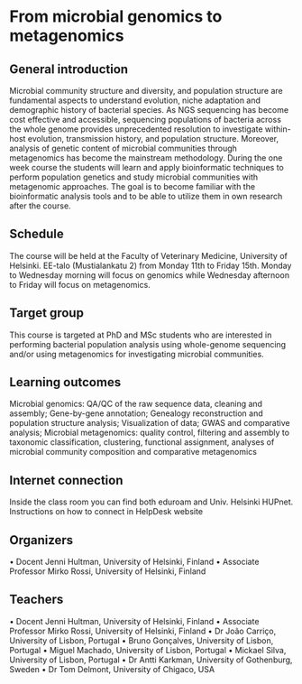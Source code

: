 # From microbial genomics to metagenomics
## General introduction
Microbial community structure and diversity, and population structure are fundamental aspects to understand evolution, niche adaptation and demographic history of bacterial species. As NGS sequencing has become cost effective and accessible, sequencing populations of bacteria across the whole genome provides unprecedented resolution to investigate within-host evolution, transmission history, and population structure. Moreover, analysis of genetic content of microbial communities through metagenomics has become the mainstream methodology. During the one week course the students will learn and apply bioinformatic techniques to perform population genetics and study microbial communities with metagenomic approaches. The goal is to become familiar with the bioinformatic analysis tools and to be able to utilize them in own research after the course.
## Schedule
The course will be held at the Faculty of Veterinary Medicine, University of Helsinki. EE-talo (Mustialankatu 2) from Monday 11th to Friday 15th. 
Monday to Wednesday morning will focus on genomics while Wednesday afternoon to Friday will focus on metagenomics.
## Target group
This course is targeted at PhD and MSc students who are interested in performing bacterial population analysis using whole-genome sequencing and/or using metagenomics for investigating microbial communities.
## Learning outcomes
Microbial genomics: QA/QC of the raw sequence data, cleaning and assembly; Gene-by-gene annotation; Genealogy reconstruction and population structure analysis; Visualization of data; GWAS and comparative analysis; Microbial metagenomics: quality control, filtering and assembly to taxonomic classification, clustering, functional assignment, analyses of microbial community composition and comparative metagenomics
## Internet connection 
Inside the class room you can find both eduroam and Univ. Helsinki HUPnet. Instructions on how to connect in HelpDesk website
## Organizers
•	Docent Jenni Hultman, University of Helsinki, Finland
•	Associate Professor Mirko Rossi, University of Helsinki, Finland
## Teachers
•	Docent Jenni Hultman, University of Helsinki, Finland
•	Associate Professor Mirko Rossi, University of Helsinki, Finland
•	Dr João Carriço, University of Lisbon, Portugal
•	Bruno Gonçalves, University of Lisbon, Portugal
•	Miguel Machado, University of Lisbon, Portugal
•	Mickael Silva, University of Lisbon, Portugal 
•	Dr Antti Karkman, University of Gothenburg, Sweden
•	Dr Tom Delmont, University of Chigaco, USA
